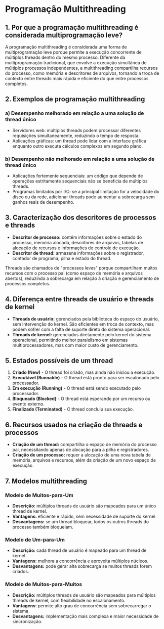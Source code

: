 # Programação Multithreading

## 1. Por que a programação multithreading é considerada multiprogramação leve?
A programação multithreading é considerada uma forma de multiprogramação leve porque permite a execução concorrente de múltiplos threads dentro do mesmo processo. Diferente da multiprogramação tradicional, que envolve a execução simultânea de múltiplos processos independentes, a multithreading compartilha recursos do processo, como memória e descritores de arquivos, tornando a troca de contexto entre threads mais rápida e eficiente do que entre processos completos.

## 2. Exemplos de programação multithreading
### a) Desempenho melhorado em relação a uma solução de thread único
- Servidores web: múltiplos threads podem processar diferentes requisições simultaneamente, reduzindo o tempo de resposta.
- Aplicações gráficas: um thread pode lidar com a interface gráfica enquanto outro executa cálculos complexos em segundo plano.

### b) Desempenho não melhorado em relação a uma solução de thread único
- Aplicações fortemente sequenciais: um código que depende de operações estritamente sequenciais não se beneficia de múltiplos threads.
- Programas limitados por I/O: se a principal limitação for a velocidade do disco ou da rede, adicionar threads pode aumentar a sobrecarga sem ganhos reais de desempenho.

## 3. Caracterização dos descritores de processos e threads
- **Descritor de processo:** contém informações sobre o estado do processo, memória alocada, descritores de arquivos, tabelas de alocação de recursos e informações de controle de execução.
- **Descritor de thread:** armazena informações sobre o registrador, contador de programa, pilha e estado do thread.

Threads são chamados de "processos leves" porque compartilham muitos recursos com o processo pai (como espaço de memória e arquivos abertos), reduzindo a sobrecarga em relação à criação e gerenciamento de processos completos.

## 4. Diferença entre threads de usuário e threads de kernel
- **Threads de usuário:** gerenciados pela biblioteca do espaço do usuário, sem intervenção do kernel. São eficientes em troca de contexto, mas podem sofrer com a falta de suporte direto do sistema operacional.
- **Threads de kernel:** gerenciados diretamente pelo kernel do sistema operacional, permitindo melhor paralelismo em sistemas multiprocessadores, mas com maior custo de gerenciamento.

## 5. Estados possíveis de um thread
1. **Criado (New)** - O thread foi criado, mas ainda não iniciou a execução.
2. **Executável (Runnable)** - O thread está pronto para ser escalonado pelo processador.
3. **Em execução (Running)** - O thread está sendo executado pelo processador.
4. **Bloqueado (Blocked)** - O thread está esperando por um recurso ou evento externo.
5. **Finalizado (Terminated)** - O thread concluiu sua execução.

## 6. Recursos usados na criação de threads e processos
- **Criação de um thread:** compartilha o espaço de memória do processo pai, necessitando apenas de alocação para a pilha e registradores.
- **Criação de um processo:** requer a alocação de uma nova tabela de memória, arquivos e recursos, além da criação de um novo espaço de execução.

## 7. Modelos multithreading
### **Modelo de Muitos-para-Um**
- **Descrição:** múltiplos threads de usuário são mapeados para um único thread de kernel.
- **Vantagens:** eficiente e rápido, sem necessidade de suporte do kernel.
- **Desvantagens:** se um thread bloquear, todos os outros threads do processo também bloqueiam.

### **Modelo de Um-para-Um**
- **Descrição:** cada thread de usuário é mapeado para um thread de kernel.
- **Vantagens:** melhora a concorrência e aproveita múltiplos núcleos.
- **Desvantagens:** pode gerar alta sobrecarga se muitos threads forem criados.

### **Modelo de Muitos-para-Muitos**
- **Descrição:** múltiplos threads de usuário são mapeados para múltiplos threads de kernel, com flexibilidade no escalonamento.
- **Vantagens:** permite alto grau de concorrência sem sobrecarregar o sistema.
- **Desvantagens:** implementação mais complexa e maior necessidade de sincronização.
